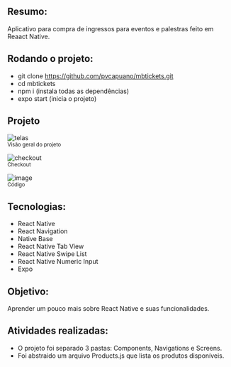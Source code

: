 ## Resumo: 

Aplicativo para compra de ingressos para eventos e palestras feito em Reaact Native.


## Rodando o projeto:

* git clone https://github.com/pvcapuano/mbtickets.git
* cd mbtickets
* npm i (instala todas as dependências)
* expo start (inicia o projeto)

## Projeto

![telas](https://user-images.githubusercontent.com/10540844/194969601-89b907f4-cbbc-43aa-9ba5-ee2065486fbf.JPG)<br>
<sub>Visão geral do projeto</sub>

![checkout](https://user-images.githubusercontent.com/10540844/194969834-46b720b6-8f70-4038-83c6-74832771016f.JPG)<br>
<sub>Checkout</sub>

![image](https://user-images.githubusercontent.com/10540844/194970018-1e9f2865-b864-434c-b343-5ae77e3a8203.png)<br>
<sub>Código</sub>

## Tecnologias:

* React Native
* React Navigation
* Native Base
* React Native Tab View
* React Native Swipe List
* React Native Numeric Input
* Expo

## Objetivo:

Aprender um pouco mais sobre React Native e suas funcionalidades. 

## Atividades realizadas:

* O projeto foi separado 3 pastas: Components, Navigations e Screens. 
* Foi abstraido um arquivo Products.js que lista os produtos disponíveis.
